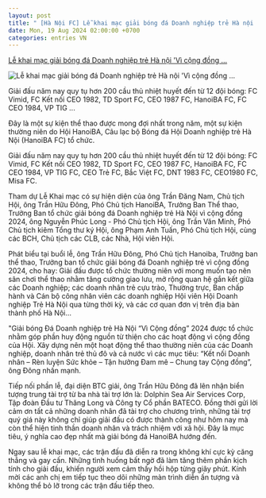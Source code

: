```yaml
---
layout: post
title: " [Hà Nội FC] Lễ khai mạc giải bóng đá Doanh nghiệp trẻ Hà nội 'Vì cộng đồng ..."
date: Mon, 19 Aug 2024 02:00:00 +0700
categories: entries VN
---
```

[Lễ khai mạc giải bóng đá Doanh nghiệp trẻ Hà nội 'Vì cộng đồng ...](https://doanhnhantrevietnam.vn/le-khai-mac-giai-bong-da-doanh-nghiep-tre-ha-noi-vi-cong-dong-2024-d23927.html)

![Lễ khai mạc giải bóng đá Doanh nghiệp trẻ Hà nội 'Vì cộng đồng ...](https://media.doanhnhantrevietnam.vn/resize/534x280/files/news/2024/08/19/10_46_093_455788759_826478976287286_7706264701393122120_n.jpg)

Giải đấu năm nay quy tụ hơn 200 cầu thủ nhiệt huyết đến từ 12 đội bóng: FC Vimid, FC Kết nối CEO 1982, TD Sport FC, CEO 1987 FC, HanoiBA FC, FC CEO 1984, VP TIG ...

Đây là một sự kiện thể thao được mong đợi nhất trong năm, một sự kiện thường niên do Hội HanoiBA, Câu lạc bộ Bóng đá Hội Doanh nghiệp trẻ Hà Nội (HanoiBA FC) tổ chức.

Giải đấu năm nay quy tụ hơn 200 cầu thủ nhiệt huyết đến từ 12 đội bóng: FC Vimid, FC Kết nối CEO 1982, TD Sport FC, CEO 1987 FC, HanoiBA FC, FC CEO 1984, VP TIG FC, CEO Trẻ FC, Bắc Việt FC, DNT 1983 FC, CEO1980 FC, Misa FC.

Tham dự Lễ Khai mạc có sự hiện diện của ông Trần Đăng Nam, Chủ tịch Hội, ông Trần Hữu Đông, Phó Chủ tịch HanoiBA, Trưởng Ban Thể thao, Trưởng Ban tổ chức giải bóng đá Doanh nghiệp trẻ Hà Nội vì cộng đồng 2024, ông Nguyễn Phúc Long - Phó Chủ tịch Hội, ông Trần Văn Minh, Phó Chủ tịch kiêm Tổng thư ký Hội, ông Phạm Anh Tuấn, Phó Chủ tịch Hội, cùng các BCH, Chủ tịch các CLB, các Nhà, Hội viên Hội.

Phát biểu tại buổi lễ, ông Trần Hữu Đông, Phó Chủ tịch Hanoiba, Trưởng ban thể thao, Trưởng ban tổ chức giải bóng đá Doanh nghiệp trẻ vì cộng đồng 2024, cho hay: Giải đấu được tổ chức thường niên với mong muốn tạo nên sân chơi thể thao nhằm tăng cường giao lưu, mở rộng quan hệ gắn kết giữa các Doanh nghiệp; các doanh nhân trẻ cựu trào, Thường trực, Ban chấp hành và Cán bộ công nhân viên các doanh nghiệp Hội viên Hội Doanh nghiệp Trẻ Hà Nội qua từng thời kỳ, và các cơ quan đơn vị trên địa bàn thành phố Hà Nội...

"Giải bóng Đá Doanh nghiệp trẻ Hà Nội “Vì Cộng đồng” 2024 được tổ chức nhằm góp phần huy động nguồn từ thiện cho các hoạt động vì cộng đồng của Hội. Xây dựng nên một hoạt động thể thao thường niên của các Doanh nghiệp, doanh nhân trẻ thủ đô và cả nước vì các mục tiêu: “Kết nối Doanh nhân – Rèn luyện Sức khỏe – Tận hưởng Đam mê – Chung tay Cộng đồng”, ông Đông nhấn mạnh.

Tiếp nối phần lễ, đại diện BTC giải, ông Trần Hữu Đông đã lên nhận biển tượng trung tài trợ từ ba nhà tài trợ lớn là: Dolphin Sea Air Services Corp, Tập đoàn Đầu tư Thăng Long và Công ty Cổ phần BATECO. Đồng thời gửi lời cảm ơn tất cả những doanh nhân đã tài trợ cho chương trình, những tài trợ quý giá này không chỉ giúp giải đấu có được thành công như hôm nay mà còn thể hiện tinh thần doanh nhân và trách nhiệm với xã hội. Đây là mục tiêu, ý nghĩa cao đẹp nhất mà giải bóng đá HanoiBA hướng đến.

Ngay sau lễ khai mạc, các trận đấu đã diễn ra trong không khí cực kỳ căng thẳng và gay cấn. Những tình huống bất ngờ đã làm tăng thêm phần kịch tính cho giải đấu, khiến người xem cảm thấy hồi hộp từng giây phút. Kính mời các anh chị em tiếp tục theo dõi những màn trình diễn ấn tượng và không thể bỏ lỡ trong các trận đấu tiếp theo.


